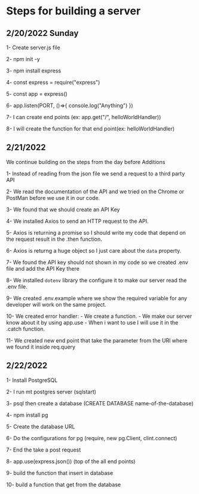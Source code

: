 # Steps for building a server

## 2/20/2022 Sunday
1- Create server.js file

2- npm init -y 

3- npm install express

4- const express = require("express")

5- const app = express()

6- app.listen(PORT, ()=>{
    console.log("Anything")
})

7- I can create end points (ex: app.get("/", helloWorldHandler))

8- I will create the function for that end point(ex: helloWorldHandler)

## 2/21/2022

We continue building on the steps from the day before
Additions

1- Instead of reading from the json file we send a request to a third party API

2- We read the documentation of the API and we tried on the Chrome or PostMan before we use it in our code.

3- We found that we should create an API Key

4- We installed Axios to send an HTTP request to the API.

5- Axios is returning a promise so I should write my code that depend on the request result in the .then function.

6- Axios is returng a huge object so I just care about the `data` property.

7- We found the API key should not shown in my code so we created .env file and add the API Key there

8- We installed `dotenv` library the configure it to make our server read the .env file.

9- We created .env.example where we show the required variable for any developer will work on the same project.

10- We created error handler:
    - We create a function.
    - We make our server know about it by using app.use
    - When i want to use I will use it in the .catch function.

11- We created new end point that take the parameter from the URl where we found it inside req.query


## 2/22/2022

1- Install PostgreSQL

2- I run mt postgres server (sqlstart)

3- psql then create a database (CREATE DATABASE name-of-the-database)

4- npm install pg

5- Create the database URL

6- Do the configurations for pg (require, new pg.Client, clint.connect)

7- End the take a post request

8- app.use(express.json()) (top of the all end points)

9- build the function that insert in database

10- build a function that get from the database